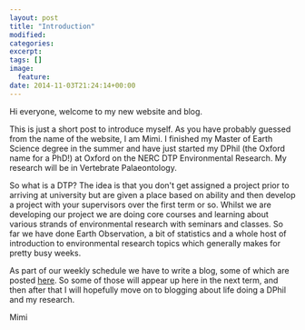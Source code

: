 ```yaml
---
layout: post
title: "Introduction"
modified:
categories: 
excerpt:
tags: []
image:
  feature:
date: 2014-11-03T21:24:14+00:00
---
```


Hi everyone, welcome to my new website and blog.

This is just a short post to introduce myself. As you have probably guessed from the name of the website, I am Mimi. I finished my Master of Earth Science degree in the summer and have just started my DPhil (the Oxford name for a PhD!) at Oxford on the NERC DTP Environmental Research. My research will be in Vertebrate Palaeontology.

So what is a DTP? The idea is that you don't get assigned a project prior to arriving at university but are given a place based on ability and then develop a project with your supervisors over the first term or so. Whilst we are developing our project we are doing core courses and learning about various strands of environmental research with seminars and classes. So far we have done Earth Observation, a bit of statistics and a whole host of introduction to environmental research topics which generally makes for pretty busy weeks. 

As part of our weekly schedule we have to write a blog, some of which are posted [here](http://www.environmental-research.ox.ac.uk/blog/). So some of those will appear up here in the next term, and then after that I will hopefully move on to blogging about life doing a DPhil and my research. 

Mimi